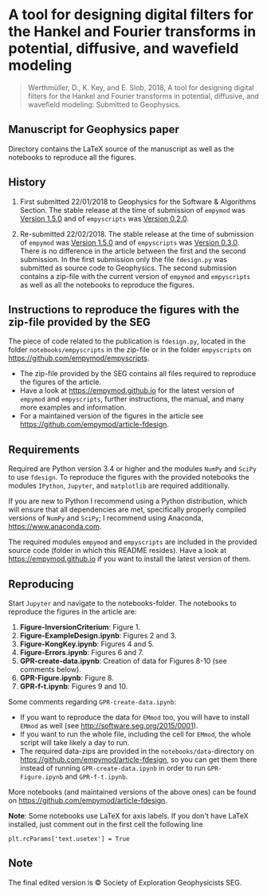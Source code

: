 # A tool for designing digital filters for the Hankel and Fourier transforms in potential, diffusive, and wavefield modeling

> Werthmüller, D., K. Key, and E. Slob, 2018, A tool for designing digital
> filters for the Hankel and Fourier transforms in potential, diffusive, and
> wavefield modeling: Submitted to Geophysics.


## Manuscript for Geophysics paper

Directory contains the LaTeX source of the manuscript as well as the notebooks
to reproduce all the figures.


## History

1. First submitted 22/01/2018 to Geophysics for the Software & Algorithms
   Section. The stable release at the time of submission of `empymod` was
   [Version 1.5.0](https://github.com/empymod/empymod/releases/tag/v1.5.0)
   and of `empyscripts` was
   [Version 0.2.0](https://github.com/empymod/empyscripts/releases/tag/v0.2.0).

2. Re-submitted 22/02/2018. The stable release at the time of submission of
   `empymod` was
   [Version 1.5.0](https://github.com/empymod/empymod/releases/tag/v1.5.0)
   and of `empyscripts` was
   [Version 0.3.0](https://github.com/empymod/empyscripts/releases/tag/v0.3.0).
   There is no difference in the article between the first and the second
   submission. In the first submission only the file `fdesign.py` was submitted
   as source code to Geophysics. The second submission contains a zip-file with
   the current version of `empymod` and `empyscripts` as well as all the
   notebooks to reproduce the figures.


## Instructions to reproduce the figures with the zip-file provided by the SEG

The piece of code related to the publication is `fdesign.py`, located in the
folder `notebooks/empyscripts` in the zip-file or in the folder `empyscripts`
on https://github.com/empymod/empyscripts.

- The zip-file provided by the SEG contains all files required to reproduce the
  figures of the article.
- Have a look at https://empymod.github.io for the latest version of `empymod`
  and `empyscripts`, further instructions, the manual, and many more examples
  and information.
- For a maintained version of the figures in the article see
  https://github.com/empymod/article-fdesign.


## Requirements

Required are Python version 3.4 or higher and the modules `NumPy` and `SciPy`
to use `fdesign`. To reproduce the figures with the provided notebooks the
modules `IPython`, `Jupyter`, and `matplotlib` are required additionally.

If you are new to Python I recommend using a Python distribution, which will
ensure that all dependencies are met, specifically properly compiled versions
of `NumPy` and `SciPy`; I recommend using Anaconda, https://www.anaconda.com.

The required modules `empymod` and `empyscripts` are included in the provided
source code (folder in which this README resides). Have a look at
https://empymod.github.io if you want to install the latest version of them.


## Reproducing

Start `Jupyter` and navigate to the notebooks-folder. The notebooks to
reproduce the figures in the article are:

1. **Figure-InversionCriterium**: Figure 1.
2. **Figure-ExampleDesign.ipynb**: Figures 2 and 3.
3. **Figure-KongKey.ipynb**: Figures 4 and 5.
4. **Figure-Errors.ipynb**: Figures 6 and 7.
5. **GPR-create-data.ipynb**: Creation of data for Figures 8-10 (see comments
   below).
6. **GPR-Figure.ipynb**: Figure 8.
7. **GPR-f-t.ipynb**: Figures 9 and 10.

Some comments regarding `GPR-create-data.ipynb`:
- If you want to reproduce the data for `EMmod` too, you will have to install
  `EMmod` as well (see http://software.seg.org/2015/0001).
- If you want to run the whole file, including the cell for `EMmod`, the whole
  script will take likely a day to run.
- The required data-zips are provided in the `notebooks/data`-directory on
  https://github.com/empymod/article-fdesign, so you can get them there instead
  of running `GPR-create-data.ipynb` in order to run `GPR-Figure.ipynb` and
  `GPR-f-t.ipynb`.

More notebooks (and maintained versions of the above ones) can be found on
https://github.com/empymod/article-fdesign.

**Note**: Some notebooks use LaTeX for axis labels. If you don't have LaTeX
installed, just comment out in the first cell the following line

    plt.rcParams['text.usetex'] = True


## Note

The final edited version is &copy; Society of Exploration Geophysicists SEG.
